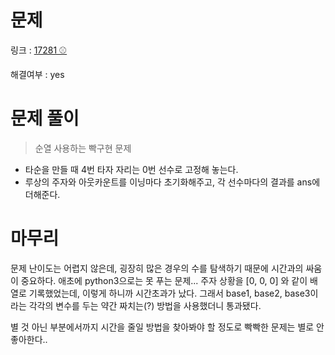 # 문제
링크 : [17281 ⚾](https://www.acmicpc.net/problem/17281)

해결여부 : yes

# 문제 풀이
> 순열 사용하는 빡구현 문제
- 타순을 만들 때 4번 타자 자리는 0번 선수로 고정해 놓는다.
- 루상의 주자와 아웃카운트를 이닝마다 초기화해주고, 각 선수마다의 결과를 ans에 더해준다.

# 마무리
문제 난이도는 어렵지 않은데, 굉장히 많은 경우의 수를 탐색하기 때문에 시간과의 싸움이 중요하다. 애초에 python3으로는 못 푸는 문제...
주자 상황을 [0, 0, 0] 와 같이 배열로 기록했었는데, 이렇게 하니까 시간초과가 났다. 그래서 base1, base2, base3이라는 각각의 변수를 두는 약간 짜치는(?) 방법을 사용했더니 통과됐다.

별 것 아닌 부분에서까지 시간을 줄일 방법을 찾아봐야 할 정도로 빡빡한 문제는 별로 안 좋아한다..